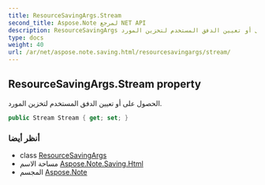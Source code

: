 ```yaml
---
title: ResourceSavingArgs.Stream
second_title: Aspose.Note لمرجع NET API
description: ResourceSavingArgs ملكية. الحصول على أو تعيين الدفق المستخدم لتخزين المورد.
type: docs
weight: 40
url: /ar/net/aspose.note.saving.html/resourcesavingargs/stream/
---
```

## ResourceSavingArgs.Stream property

الحصول على أو تعيين الدفق المستخدم لتخزين المورد.

```csharp
public Stream Stream { get; set; }
```

### أنظر أيضا

* class [ResourceSavingArgs](../)
* مساحة الاسم [Aspose.Note.Saving.Html](../../resourcesavingargs/)
* المجسم [Aspose.Note](../../../)


